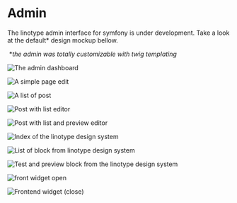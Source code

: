 # Admin

The linotype admin interface for symfony is under development. Take a look at the default\* design mockup bellow.

‌ \*_the admin was totally customizable with twig templating_

![The admin dashboard](../../.gitbook/assets/dashboard.png)

![A simple page edit](../../.gitbook/assets/page-edit.png)

![A list of post](../../.gitbook/assets/post-list.png)

![Post with list editor](../../.gitbook/assets/post-edit.png)

![Post with list and preview editor](../../.gitbook/assets/post-edit-open.png)

![Index of the linotype design system](../../.gitbook/assets/linotype-index.png)

![List of block from linotype design system](../../.gitbook/assets/linotype-block.png)

![Test and preview block from the linotype design system](../../.gitbook/assets/linotype-preview.png)

![front widget open](../../.gitbook/assets/front-button-open.png)

![Frontend widget \(close\)](../../.gitbook/assets/front-button-close.png)

